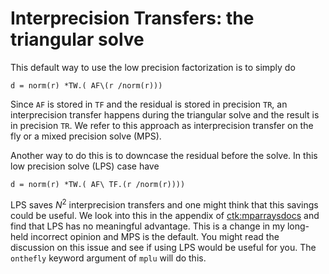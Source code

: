 # Interprecision Transfers: the triangular solve

This default way to use the low precision factorization is to 
simply do
```
d = norm(r) *TW.( AF\(r /norm(r)))
```
Since ```AF``` is stored in ```TF``` and the residual is stored in
precision ```TR```, an interprecision transfer happens during the triangular
solve and the result is in precision ```TR```. We refer to this approach
as interprecision transfer on the fly or a mixed precision
solve (MPS). 

Another way to do this is to downcase the residual before the solve. In
this low precision solve (LPS) case have
```
d = norm(r) *TW.( AF\ TF.(r /norm(r))))
```

LPS saves $N^2$ interprecision transfers and one might think that
this savings could be useful. We look into this in the appendix of
[ctk:mparraysdocs](@cite) and find that LPS has no meaningful
advantage. This is a change in my long-held incorrect opinion and
MPS is the default. You might read the discussion on this issue and
see if using LPS would be useful for you. The ```onthefly``` keyword
argument of ```mplu``` will do this.

